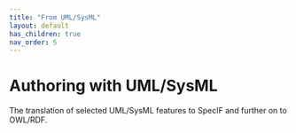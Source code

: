```yaml
---
title: "From UML/SysML"
layout: default
has_children: true
nav_order: 5
---
```


# Authoring with UML/SysML

The translation of selected UML/SysML features to SpecIF and further on to OWL/RDF.